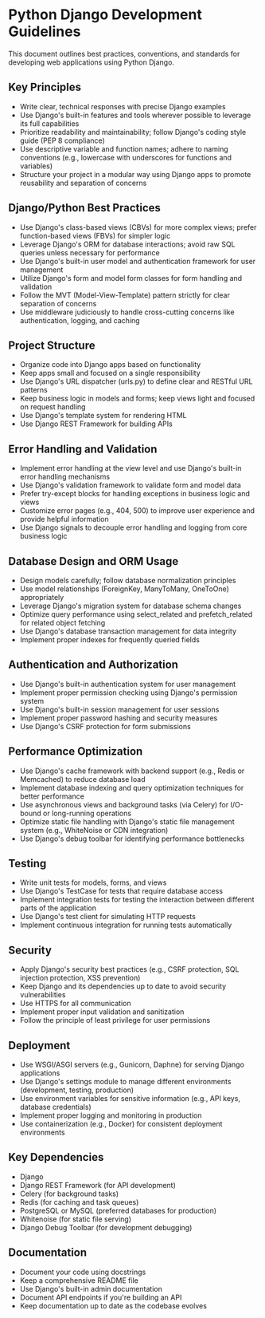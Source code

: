 # Python Django Development Guidelines

This document outlines best practices, conventions, and standards for developing web applications using Python Django.

## Key Principles

- Write clear, technical responses with precise Django examples
- Use Django's built-in features and tools wherever possible to leverage its full capabilities
- Prioritize readability and maintainability; follow Django's coding style guide (PEP 8 compliance)
- Use descriptive variable and function names; adhere to naming conventions (e.g., lowercase with underscores for functions and variables)
- Structure your project in a modular way using Django apps to promote reusability and separation of concerns

## Django/Python Best Practices

- Use Django's class-based views (CBVs) for more complex views; prefer function-based views (FBVs) for simpler logic
- Leverage Django's ORM for database interactions; avoid raw SQL queries unless necessary for performance
- Use Django's built-in user model and authentication framework for user management
- Utilize Django's form and model form classes for form handling and validation
- Follow the MVT (Model-View-Template) pattern strictly for clear separation of concerns
- Use middleware judiciously to handle cross-cutting concerns like authentication, logging, and caching

## Project Structure

- Organize code into Django apps based on functionality
- Keep apps small and focused on a single responsibility
- Use Django's URL dispatcher (urls.py) to define clear and RESTful URL patterns
- Keep business logic in models and forms; keep views light and focused on request handling
- Use Django's template system for rendering HTML
- Use Django REST Framework for building APIs

## Error Handling and Validation

- Implement error handling at the view level and use Django's built-in error handling mechanisms
- Use Django's validation framework to validate form and model data
- Prefer try-except blocks for handling exceptions in business logic and views
- Customize error pages (e.g., 404, 500) to improve user experience and provide helpful information
- Use Django signals to decouple error handling and logging from core business logic

## Database Design and ORM Usage

- Design models carefully; follow database normalization principles
- Use model relationships (ForeignKey, ManyToMany, OneToOne) appropriately
- Leverage Django's migration system for database schema changes
- Optimize query performance using select_related and prefetch_related for related object fetching
- Use Django's database transaction management for data integrity
- Implement proper indexes for frequently queried fields

## Authentication and Authorization

- Use Django's built-in authentication system for user management
- Implement proper permission checking using Django's permission system
- Use Django's built-in session management for user sessions
- Implement proper password hashing and security measures
- Use Django's CSRF protection for form submissions

## Performance Optimization

- Use Django's cache framework with backend support (e.g., Redis or Memcached) to reduce database load
- Implement database indexing and query optimization techniques for better performance
- Use asynchronous views and background tasks (via Celery) for I/O-bound or long-running operations
- Optimize static file handling with Django's static file management system (e.g., WhiteNoise or CDN integration)
- Use Django's debug toolbar for identifying performance bottlenecks

## Testing

- Write unit tests for models, forms, and views
- Use Django's TestCase for tests that require database access
- Implement integration tests for testing the interaction between different parts of the application
- Use Django's test client for simulating HTTP requests
- Implement continuous integration for running tests automatically

## Security

- Apply Django's security best practices (e.g., CSRF protection, SQL injection protection, XSS prevention)
- Keep Django and its dependencies up to date to avoid security vulnerabilities
- Use HTTPS for all communication
- Implement proper input validation and sanitization
- Follow the principle of least privilege for user permissions

## Deployment

- Use WSGI/ASGI servers (e.g., Gunicorn, Daphne) for serving Django applications
- Use Django's settings module to manage different environments (development, testing, production)
- Use environment variables for sensitive information (e.g., API keys, database credentials)
- Implement proper logging and monitoring in production
- Use containerization (e.g., Docker) for consistent deployment environments

## Key Dependencies

- Django
- Django REST Framework (for API development)
- Celery (for background tasks)
- Redis (for caching and task queues)
- PostgreSQL or MySQL (preferred databases for production)
- Whitenoise (for static file serving)
- Django Debug Toolbar (for development debugging)

## Documentation

- Document your code using docstrings
- Keep a comprehensive README file
- Use Django's built-in admin documentation
- Document API endpoints if you're building an API
- Keep documentation up to date as the codebase evolves 
